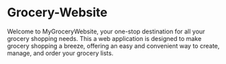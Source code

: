 # Grocery-Website
Welcome to MyGroceryWebsite, your one-stop destination for all your grocery shopping needs. This a web application is designed to make grocery shopping a breeze, offering an easy and convenient way to create, manage, and order your grocery lists.
